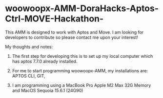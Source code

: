 # woowoopx-AMM-DoraHacks-Aptos-Ctrl-MOVE-Hackathon-

This AMM is designed to work with Aptos and Move. I am looking for developers to contribute so please contact me upon your interest! 

My thoughts and notes:

1. The first step for developing this is to set up my local computer which has aptos 7.7.0 already installed. 

2. For me to start programming woowoopx-AMM, my installations are: APTOS CLI, GIT, 

3. I am programming using a MacBook Pro Apple M2 Max 32G Memory and MacOS Sequoia 15.6.1 (24G90)

    
